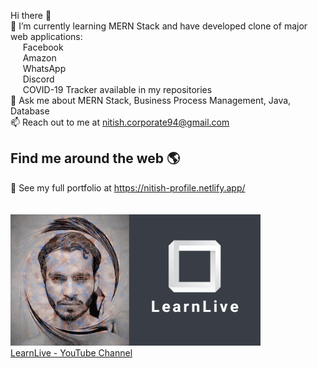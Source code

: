 Hi there 👋 </br>
🌱 I’m currently learning MERN Stack and have developed clone of major web applications:</br>
 &nbsp; &nbsp; &nbsp;Facebook</br>
 &nbsp; &nbsp; &nbsp;Amazon</br>
 &nbsp; &nbsp; &nbsp;WhatsApp</br>
 &nbsp; &nbsp; &nbsp;Discord</br>
 &nbsp; &nbsp; &nbsp;COVID-19 Tracker available in my repositories </br>
💬 Ask me about MERN Stack, Business Process Management, Java, Database</br>
📫 Reach out to me at nitish.corporate94@gmail.com</br>
## Find me around the web 🌎
💼 See my full portfolio at https://nitish-profile.netlify.app/</br></br></br>
<a href="https://www.youtube.com/channel/UCn1z0wb7dhFTnw_rrMrdaYw/videos">
<img src= "images/LearnLive.png" width=400>
</a></br>
<a href="https://www.youtube.com/channel/UCn1z0wb7dhFTnw_rrMrdaYw/videos">LearnLive - YouTube Channel</a>
